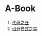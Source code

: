 # A-Book
1. [代码之丑](代码之丑/01-缺乏业务含义的命名：如何精准命名？.md)
2. [设计模式之美](设计模式之美/01-为什么说每个程序员都要尽早地学习并掌握设计模式相关知识？.md)
